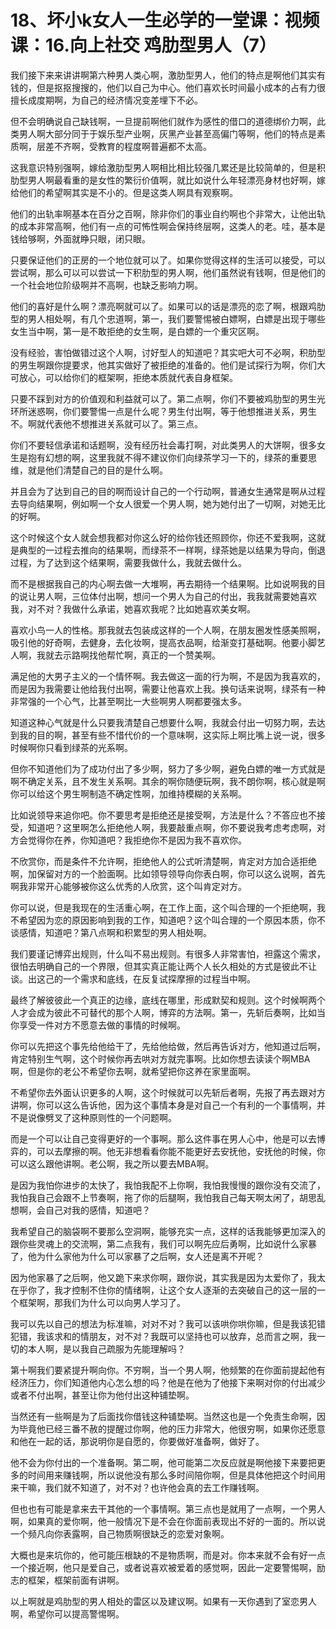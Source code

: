 # 18、坏小k女人一生必学的一堂课：视频课：16.向上社交 鸡肋型男人（7）

我们接下来来讲讲啊第六种男人类心啊，激肋型男人，他们的特点是啊他们其实有钱的，但是抠抠搜搜的，他们以自己为中心。他们喜欢长时间最小成本的占有力很擅长成度期啊，为自己的经济情况变差埋下不必。

但不会明确说自己缺钱啊，一旦提前啊他们就作为感性的借口的道德绑价力啊，此类男人啊大部分同于于娱乐型产业啊，灰黑产业甚至高偏门等啊，他们的特点是素质啊，层差不齐啊，受教育的程度啊普遍都不太高。

这我意识特别强啊，嫁给激肋型男人啊相比相比较强几累还是比较简单的，但是积肋型男人啊最看重的是女性的繁衍价值啊，就比如说什么年轻漂亮身材也好啊，嫁给他们的希望啊其实是不小的。但是这类人啊具有观察啊。

他们的出轨率啊基本在百分之百啊，除非你们的事业自约啊也个非常大，让他出轨的成本非常高啊，他们有一点的可怖性啊会保持终层啊，这类人的老。哇，基本是钱给够啊，外面就睁只眼，闭只眼。

只要保证他们的正房的一个地位就可以了。如果你觉得这样的生活可以接受，可以尝试啊，那么可以可以尝试一下积肋型的男人啊，他们虽然说有钱啊，但是他们的一个社会地位阶级啊并不高啊，也缺乏影响力啊。

他们的喜好是什么啊？漂亮啊就可以了。如果可以的话是漂亮的恋了啊，根跟鸡肋型的男人相处啊，有几个忠道啊，第一，我们要警惕被白嫖啊，白嫖是出现于哪些女生当中啊，第一是不敢拒绝的女生啊，是白嫖的一个重灾区啊。

没有经验，害怕做错过这个人啊，讨好型人的知道吧？其实吧大可不必啊，积肋型的男生啊跟你提要求，他其实做好了被拒绝的准备的。他们是试探行为啊，你们大可放心，可以给你们的框架啊，拒绝本质就代表自身框架。

只要不踩到对方的价值观和利益就可以了。第二点啊，你们不要被鸡肋型的男生光环所迷惑啊，你们要警惕一点是什么呢？男生付出啊，等于他想推进关系，男生不。啊就代表他不想推进关系就可以了。第三点。

你们不要轻信承诺和话题啊，没有经历社会毒打啊，对此类男人的大饼啊，很多女生是抱有幻想的啊，这里我就不得不建议你们向绿茶学习一下的，绿茶的重要思维，就是他们清楚自己的目的是什么啊。

并且会为了达到自己的目的啊而设计自己的一个行动啊，普通女生通常是啊从过程去导向结果啊，例如啊一个女人很爱一个男人啊，她为她付出了一切啊，对她无比的好啊。

这个时候这个女人就会想我都对你这么好的给你钱还照顾你，你还不爱我啊，这就是典型的一过程去推向的结果啊，而绿茶不一样啊，绿茶她是以结果为导向，倒退过程，为了达到这个结果啊，需要我做什么，我就去做什么。

而不是根据我自己的内心啊去做一大堆啊，再去期待一个结果啊。比如说啊我的目的说让男人啊，三位体付出啊，想问一个男人为自己的付出，我我就需要她喜欢我，对不对？我做什么承诺，她喜欢我呢？比如她喜欢美女啊。

喜欢小鸟一人的性格。那我就去包装成这样的一个人啊，在朋友圈发性感美照啊，吸引他的好奇啊，去健身，去化妆啊，提高衣品啊，给渐变打基础啊。他要小脚艺人啊，我就去示路啊找他帮忙啊，真正的一个赞美啊。

满足他的大男子主义的一个情怀啊。我去做这一面的行为啊，不是因为我喜欢的，而是因为我需要让他给我付出啊，需要让他喜欢上我。换句话来说啊，绿茶有一种非常强的一个心气，比甚至啊比一大些啊男人啊都要强太多。

知道这种心气就是什么只要我清楚自己想要什么啊，我就会付出一切努力啊，去达到我的目的啊，甚至有些不惜代价的一个意味啊，这实际上啊比嘴上说一说，很多时候啊你只看到绿茶的光系啊。

但你不知道他们为了成功付出了多少啊，努力了多少啊，避免白嫖的唯一方式就是啊不确定关系，且不发生关系啊。其余的啊你随便玩啊，我不朗你啊，核心就是啊你可以给这个男生啊制造不确定性啊，加维持模糊的关系啊。

比如说领导来追你吧。你不要思考是拒绝还是接受啊，方法是什么？不答应也不接受，知道吧？这里啊怎么拒绝他人啊，我要敲重点啊，你不要说我考虑考虑啊，对方会觉得你在养，你知道吧？我拒绝你不是因为我不喜欢你。

不欣赏你，而是条件不允许啊，拒绝他人的公式听清楚啊，肯定对方加合适拒绝啊，加保留对方的一个脸面啊。比如领导领导向你表白啊，你可以这么说啊，首先啊我非常开心能够被你这么优秀的人欣赏，这个叫肯定对方。

你可以说，但是我现在的生活重心啊，在工作上面，这个叫合理的一个拒绝啊，我不希望因为恋的原因影响到我的工作，知道吧？这个叫合理的一个原因本质，你不谈感情，知道吧？第八点啊和积累型的男人相处啊。

我们要谨记博弈出规则，什么叫不易出规则。有很多人非常害怕，袒露这个需求，很怕去明确自己的一个界限，但其实真正能让两个人长久相处的方式是彼此不让谈。出这己的一个需求和底线，在反复试探摩擦的过程当中啊。

最终了解彼彼此一个真正的边缘，底线在哪里，形成默契和规则。这个时候啊两个人才会成为彼此不可替代的那个人啊，博弈的方法啊。第一，先斩后奏啊，比如当你享受一件对方不愿意去做的事情的时候啊。

你可以先把这个事先给他给干了，先给他给做，然后再告诉对方，他知道过后啊，肯定特别生气啊，这个时候你再去哄对方就完事啊。比如你想去读读个啊MBA啊，但是你的老公不希望你去啊，就希望把你这养在家里面啊。

不希望你去外面认识更多的人啊，这个时候就可以先斩后者啊，先报了再去跟对方讲啊，你可以这么告诉他，因为这个事情本身是对自己一个有利的一个事情啊，并不是说像劈叉了这种原则性的一个问题啊。

而是一个可以让自己变得更好的一个事啊。那么这件事在男人心中，他是可以去博弈的，可以去摩擦的啊。他无非想看看你能不能更好去安抚他，安抚他的时候，你可以这么跟他讲啊。老公啊，我之所以要去MBA啊。

是因为我怕你进步的太快了，我怕我配不上你啊，我怕我慢慢的跟你没有交流了，我怕我自己会跟不上节奏啊，拖了你的后腿啊，我怕我自己每天啊太闲了，胡思乱想啊，会自己对我的感情，知道吧？

我希望自己的脑袋啊不要那么空洞啊，能够充实一点，这样的话我能够更加深入的跟你些灵魂上的交流啊，第二点我有，我们可以啊先应后勇啊，比如说什么家暴了，他为什么家他为什么可以家暴了之后啊，女人还是离不开呢？

因为他家暴了之后啊，他又跪下来求你啊，跟你说，其实我是因为太爱你了，我太在乎你了，我才控制不住你的情绪啊，让这个女人逐渐的去突破自己的这一层的一个框架啊，那我们为什么可以向男人学习了。

我可以先以自己的想法为标准嘛，对对不对？我可以该哄你哄你嘛，但是我该犯错犯错，我该求和的情朋友，对不对？我既可以坚持也可以放弃，总而言之啊，我一切的本人啊，是以我自己疏服为先能理解吗？

第十啊我们要紧提升啊向你。不穷啊，当一个男人啊，他频繁的在你面前提起他有经济压力，你们知道他内心怎么想的吗？他是在他为了他接下来啊对你的付出减少或者不付出啊，甚至让你为他付出这种铺垫啊。

当然还有一些啊是为了后面找你借钱这种铺垫啊。当然这也是一个免责生命啊，因为毕竟他已经三番不赦的提醒过你啊，他的压力非常大，他很穷啊，如果你还愿意和他在一起的话，那说明你是自愿的，你要做好准备啊，做好了。

他不会为你付出的一个准备啊。第二啊，他可能第二次反应就是啊他接下来要把更多的时间用来赚钱啊，所以说他没有那么多时间陪你啊，但是具体他把这个时间用来干嘛，我们就不知道了，对不对？也许他会真的去工作赚钱啊。

但也也有可能是拿来去干其他的一个事情啊。第三点也是就用了一点啊，一个男人啊，如果真的爱你啊，他一般情况下是不会在你面前表现出不好的一面的。所以说一个频凡向你表露啊，自己物质啊很缺乏的恋爱对象啊。

大概也是来坑你的，他可能压根缺的不是物质啊，而是对。你本来就不会有好一点一个接近啊，他只是爱自己，或者说喜欢被爱着的感觉啊，因此一定要警惕啊，励志的框架，框架前面有讲啊。

以上啊就是鸡肋型的男人相处的雷区以及建议啊。如果有一天你遇到了室恋男人啊，希望你可以提高警惕啊。